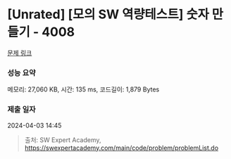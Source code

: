 # [Unrated] [모의 SW 역량테스트] 숫자 만들기 - 4008 

[문제 링크](https://swexpertacademy.com/main/code/problem/problemDetail.do?contestProbId=AWIeRZV6kBUDFAVH) 

### 성능 요약

메모리: 27,060 KB, 시간: 135 ms, 코드길이: 1,879 Bytes

### 제출 일자

2024-04-03 14:45



> 출처: SW Expert Academy, https://swexpertacademy.com/main/code/problem/problemList.do